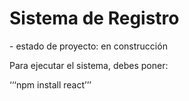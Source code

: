 <h1>Sistema de Registro</h1>
- estado de proyecto: en construcción

Para ejecutar el sistema, debes poner:

 ‘‘‘npm install react’’’
